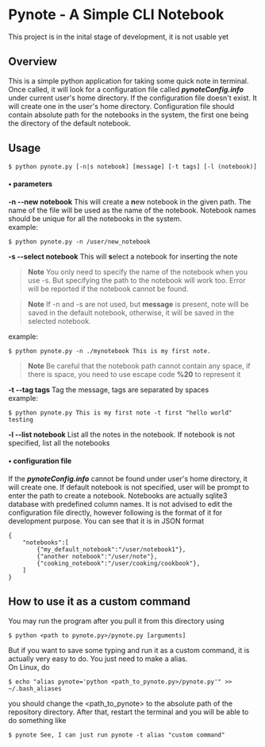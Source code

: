 #   Pynote - A Simple CLI Notebook
This project is in the inital stage of development, it is not usable yet  
##  Overview  
This is a simple python application for taking some quick note in terminal.
Once called, it will look for a configuration file called __*pynoteConfig.info*__ under
current user's home directory. If the configuration file doesn't exist. It will
create one in the user's home directory. Configuration file should contain
absolute path for the notebooks in the system, the first one being the directory
of the default notebook.  
## Usage  

    $ python pynote.py [-n|s notebook] [message] [-t tags] [-l (notebook)]

#### • parameters  
__-n --new notebook__ This will create a **n**ew notebook in the given path. The name of the file will be used as the name of the notebook. Notebook names should be unique for all the notebooks in the system.  
example:

    $ python pynote.py -n /user/new_notebook

__-s --select notebook__ This will **s**elect a notebook for inserting the note  
> **Note** You only need to specify the name of the notebook when you use -s. But specifying the path to the notebook will work too. Error will be reported if the notebook cannot be found.  

[//]: # ( __message__ If message is given as parameter, then the message will be saved to a chosen notebook, and the program will exit. If message is empty, you will enter interactive mode, in which you can do more advanced stuff other than inserting notes.  )

> **Note** If -n and -s are not used, but __message__ is present, note will be saved in the default notebook, otherwise, it will be saved in the selected notebook.

example:  

    $ python pynote.py -n ./mynotebook This is my first note.

> **Note** Be careful that the notebook path cannot contain any space, if there is space, you need to use escape code **%20** to represent it

__-t --tag tags__  Tag the message, tags are separated by spaces  
example:

    $ python pynote.py This is my first note -t first "hello world" testing

__-l --list notebook__ List all the notes in the notebook. If notebook is not specified, list all the notebooks  

#### • configuration file
If the __*pynoteConfig.info*__ cannot be found under user's home directory, it will create one. If default notebook is not specified, user will be prompt to enter the path to create a notebook. Notebooks are actually sqlite3 database with predefined column names. It is not advised to edit the configuration file directly, however following is the format of it for development purpose. You can see that it is in JSON format  

    {
        "notebooks":[
            {"my_default_notebook":"/user/notebook1"},
            {"another notebook":"/user/note"},
            {"cooking_notebook":"/user/cooking/cookbook"},
        ]
    }

## How to use it as a custom command  
You may run the program after you pull it from this directory using

    $ python <path to pynote.py>/pynote.py [arguments]

But if you want to save some typing and run it as a custom command, it is actually very easy to do. You just need to make a alias.  
On Linux, do  

    $ echo "alias pynote='python <path_to_pynote.py>/pynote.py'" >> ~/.bash_aliases

 you should change the <path_to_pynote> to the absolute path of the repository directory. After that, restart the terminal and you will be able to do something like

    $ pynote See, I can just run pynote -t alias "custom command"
